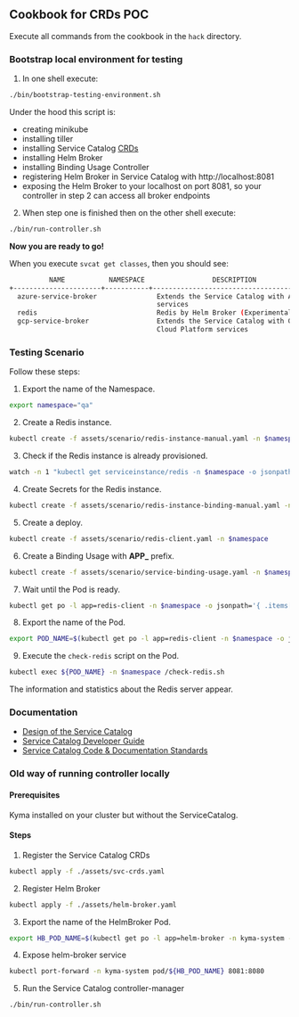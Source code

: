 ## Cookbook for CRDs POC 

Execute all commands from the cookbook in the `hack` directory.

### Bootstrap local environment for testing

1. In one shell execute:
```bash
./bin/bootstrap-testing-environment.sh
```

Under the hood this script is:
- creating minikube
- installing tiller
- installing Service Catalog [CRDs](./assets/svc-crds.yaml)
- installing Helm Broker
- installing Binding Usage Controller
- registering Helm Broker in Service Catalog with http://localhost:8081
- exposing the Helm Broker to your localhost on port 8081, so your controller in step 2 can access all broker endpoints 

2. When step one is finished then on the other shell execute:
```bash
./bin/run-controller.sh
```

**Now you are ready to go!**

When you execute `svcat get classes`, then you should see:
```bash
          NAME           NAMESPACE                 DESCRIPTION
+----------------------+-----------+------------------------------------------+
  azure-service-broker               Extends the Service Catalog with Azure
                                     services
  redis                              Redis by Helm Broker (Experimental)
  gcp-service-broker                 Extends the Service Catalog with Google
                                     Cloud Platform services
``` 

### Testing Scenario

Follow these steps:

1. Export the name of the Namespace.
```bash
export namespace="qa"
```
2. Create a Redis instance.
```bash
kubectl create -f assets/scenario/redis-instance-manual.yaml -n $namespace
```
3. Check if the Redis instance is already provisioned.
```bash
watch -n 1 "kubectl get serviceinstance/redis -n $namespace -o jsonpath='{ .status.conditions[0].reason }'"
```
4. Create Secrets for the Redis instance.
```bash
kubectl create -f assets/scenario/redis-instance-binding-manual.yaml -n $namespace
```
5. Create a deploy.
```bash
kubectl create -f assets/scenario/redis-client.yaml -n $namespace
```
6. Create a Binding Usage with **APP_** prefix.
```bash
kubectl create -f assets/scenario/service-binding-usage.yaml -n $namespace
```
7. Wait until the Pod is ready.
```bash
kubectl get po -l app=redis-client -n $namespace -o jsonpath='{ .items[*].status.conditions[?(@.type=="Ready")].status }'
```
8. Export the name of the Pod.
```bash
export POD_NAME=$(kubectl get po -l app=redis-client -n $namespace -o jsonpath='{ .items[*].metadata.name }')
```
9. Execute the `check-redis` script on the Pod.
```bash
kubectl exec ${POD_NAME} -n $namespace /check-redis.sh
```

The information and statistics about the Redis server appear.


### Documentation

- [Design of the Service Catalog](https://svc-cat.io/docs/design/)
- [Service Catalog Developer Guide](https://svc-cat.io/docs/devguide/)
- [Service Catalog Code & Documentation Standards](https://svc-cat.io/docs/code-standards/)


### Old way of running controller locally

#### Prerequisites

Kyma installed on your cluster but without the ServiceCatalog.

#### Steps

1. Register the Service Catalog CRDs
```bash
kubectl apply -f ./assets/svc-crds.yaml
```

2. Register Helm Broker
```bash
kubectl apply -f ./assets/helm-broker.yaml
```

3. Export the name of the HelmBroker Pod.
```bash
export HB_POD_NAME=$(kubectl get po -l app=helm-broker -n kyma-system -o jsonpath='{ .items[*].metadata.name }')
```

4. Expose helm-broker service
```bash
kubectl port-forward -n kyma-system pod/${HB_POD_NAME} 8081:8080
```

5. Run the Service Catalog controller-manager
```bash
./bin/run-controller.sh
```
